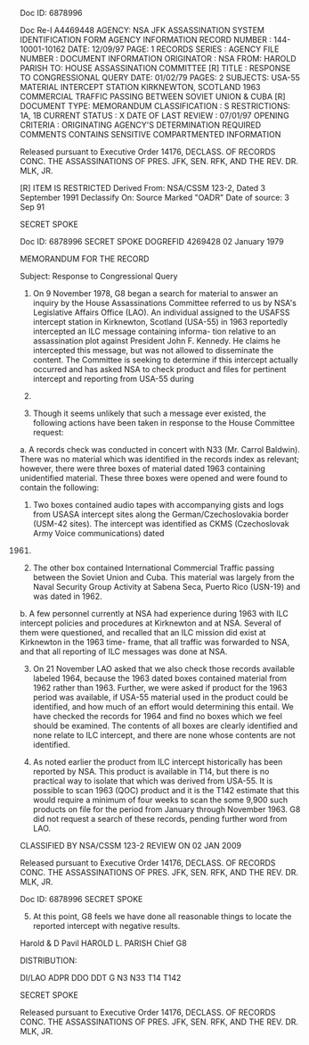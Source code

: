 Doc ID: 6878996

Doc Re-I A4469448
AGENCY: NSA
JFK ASSASSINATION SYSTEM
IDENTIFICATION FORM
AGENCY INFORMATION
RECORD NUMBER : 144-10001-10162
DATE: 12/09/97
PAGE: 1
RECORDS SERIES :
AGENCY FILE NUMBER :
DOCUMENT INFORMATION
ORIGINATOR : NSA
FROM: HAROLD PARISH
TO: HOUSE ASSASSINATION COMMITTEE
[R]
TITLE :
RESPONSE TO CONGRESSIONAL QUERY
DATE: 01/02/79
PAGES: 2
SUBJECTS:
USA-55 MATERIAL
INTERCEPT STATION KIRKNEWTON, SCOTLAND 1963
COMMERCIAL TRAFFIC PASSING BETWEEN SOVIET UNION & CUBA
[R]
DOCUMENT TYPE: MEMORANDUM
CLASSIFICATION : S
RESTRICTIONS: 1A, 1B
CURRENT STATUS : X
DATE OF LAST REVIEW : 07/01/97
OPENING CRITERIA :
ORIGINATING AGENCY'S DETERMINATION REQUIRED
COMMENTS
CONTAINS SENSITIVE COMPARTMENTED INFORMATION

Released pursuant to Executive Order 14176, DECLASS. OF RECORDS CONC. THE ASSASSINATIONS OF PRES. JFK, SEN.
RFK, AND THE REV. DR. MLK, JR.

[R] ITEM IS RESTRICTED
Derived From: NSA/CSSM 123-2,
Dated 3 September 1991
Declassify On: Source Marked "OADR"
Date of source: 3 Sep 91

SECRET SPOKE

Doc ID: 6878996
SECRET SPOKE
DOGREFID 4269428
02 January 1979

MEMORANDUM FOR THE RECORD

Subject: Response to Congressional Query

1. On 9 November 1978, G8 began a search for material to answer an inquiry
by the House Assassinations Committee referred to us by NSA's Legislative Affairs
Office (LAO). An individual assigned to the USAFSS intercept station in Kirknewton,
Scotland (USA-55) in 1963 reportedly intercepted an ILC message containing informa-
tion relative to an assassination plot against President John F. Kennedy. He claims
he intercepted this message, but was not allowed to disseminate the content. The
Committee is seeking to determine if this intercept actually occurred and has asked
NSA to check product and files for pertinent intercept and reporting from USA-55 during
1963.

2. Though it seems unlikely that such a message ever existed, the following
actions have been taken in response to the House Committee request:

a. A records check was conducted in concert with N33 (Mr. Carrol Baldwin).
There was no material which was identified in the records index as relevant; however,
there were three boxes of material dated 1963 containing unidentified material. These
three boxes were opened and were found to contain the following:

1) Two boxes contained audio tapes with accompanying gists and logs
from USASA intercept sites along the German/Czechoslovakia border (USM-42 sites).
The intercept was identified as CKMS (Czechoslovak Army Voice communications) dated
1961.

2) The other box contained International Commercial Traffic passing
between the Soviet Union and Cuba. This material was largely from the Naval Security
Group Activity at Sabena Seca, Puerto Rico (USN-19) and was dated in 1962.

b. A few personnel currently at NSA had experience during 1963 with ILC
intercept policies and procedures at Kirknewton and at NSA. Several of them were
questioned, and recalled that an ILC mission did exist at Kirknewton in the 1963 time-
frame, that all traffic was forwarded to NSA, and that all reporting of ILC messages
was done at NSA.

3. On 21 November LAO asked that we also check those records available labeled
1964, because the 1963 dated boxes contained material from 1962 rather than 1963.
Further, we were asked if product for the 1963 period was available, if USA-55 material
used in the product could be identified, and how much of an effort would determining
this entail. We have checked the records for 1964 and find no boxes which we feel
should be examined. The contents of all boxes are clearly identified and none relate
to ILC intercept, and there are none whose contents are not identified.

4. As noted earlier the product from ILC intercept historically has been reported
by NSA. This product is available in T14, but there is no practical way to isolate that
which was derived from USA-55. It is possible to scan 1963 (QOC) product and it is the
T142 estimate that this would require a minimum of four weeks to scan the some 9,900
such products on file for the period from January through November 1963. G8 did not
request a search of these records, pending further word from LAO.

CLASSIFIED BY NSA/CSSM 123-2
REVIEW ON 02 JAN 2009

Released pursuant to Executive Order 14176, DECLASS. OF RECORDS CONC. THE ASSASSINATIONS OF PRES. JFK,
SEN. RFK, AND THE REV. DR. MLK, JR.

Doc ID: 6878996
SECRET SPOKE

5. At this point, G8 feels we have done all reasonable things to locate the
reported intercept with negative results.

Harold & D Pavil
HAROLD L. PARISH
Chief
G8

DISTRIBUTION:

DI/LAO
ADPR
DDO
DDT
G
N3
N33
T14
T142

SECRET SPOKE

Released pursuant to Executive Order 14176, DECLASS. OF RECORDS CONC. THE ASSASSINATIONS OF PRES. JFK,
SEN. RFK, AND THE REV. DR. MLK, JR.
